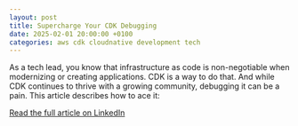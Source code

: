 ```yaml
---
layout: post
title: Supercharge Your CDK Debugging
date: 2025-02-01 20:00:00 +0100
categories: aws cdk cloudnative development tech
---
```


As a tech lead, you know that infrastructure as code is non-negotiable when modernizing or creating applications. CDK is a way to do that. And while CDK continues to thrive with a growing community, debugging it can be a pain. This article describes how to ace it: 

[Read the full article on LinkedIn](https://www.linkedin.com/pulse/supercharge-your-cdk-debugging-tech-leads-guide-sebastian-rothbucher-wrfje/)
